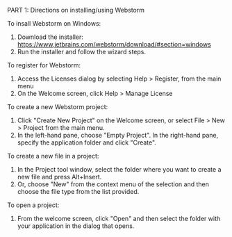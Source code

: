 PART 1: Directions on installing/using Webstorm

To insall Webstorm on Windows:
  1) Download the installer: https://www.jetbrains.com/webstorm/download/#section=windows 
  2) Run the installer and follow the wizard steps.

To register for Webstorm:
  1) Access the Licenses dialog by selecting Help > Register, from the main menu
  2) On the Welcome screen, click Help > Manage License

To create a new Webstorm project:
  1) Click "Create New Project" on the Welcome screen, or select File > New > Project from the main menu. 
  2) In the left-hand pane, choose "Empty Project". In the right-hand pane, specify the application folder and click "Create".

To create a new file in a project:
  1) In the Project tool window, select the folder where you want to create a new file and press Alt+Insert.
  2) Or, choose "New" from the context menu of the selection and then choose the file type from the list provided.

To open a project:
  1) From the welcome screen, click "Open" and then select the folder with your application in the dialog that opens.
